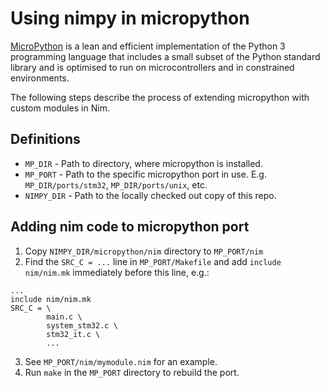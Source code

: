 # Using nimpy in micropython

[MicroPython](https://micropython.org) is a lean and efficient implementation
of the Python 3 programming language that includes a small subset of the Python
standard library and is optimised to run on microcontrollers and in constrained
environments. 

The following steps describe the process of extending micropython with custom
modules in Nim.

## Definitions
* `MP_DIR` - Path to directory, where micropython is installed.
* `MP_PORT` - Path to the specific micropython port in use. E.g. `MP_DIR/ports/stm32`, `MP_DIR/ports/unix`, etc.
* `NIMPY_DIR` - Path to the locally checked out copy of this repo.

## Adding nim code to micropython port
1. Copy `NIMPY_DIR/micropython/nim` directory to `MP_PORT/nim`
2. Find the `SRC_C = ...` line in `MP_PORT/Makefile` and add `include nim/nim.mk` immediately before this line, e.g.:
```
...
include nim/nim.mk
SRC_C = \
        main.c \
        system_stm32.c \
        stm32_it.c \
        ...
```
3. See `MP_PORT/nim/mymodule.nim` for an example.
4. Run `make` in the `MP_PORT` directory to rebuild the port.

